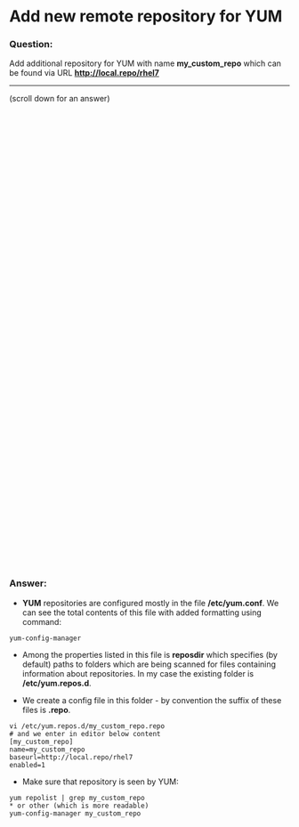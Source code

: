 # Add new remote repository for YUM

### Question:
Add additional repository for YUM with name **my_custom_repo** which can be found via URL **http://local.repo/rhel7**

***
(scroll down for an answer)

<br/><br/><br/><br/><br/><br/><br/><br/><br/><br/><br/><br/><br/><br/><br/><br/><br/><br/><br/><br/><br/><br/><br/><br/>
<br/><br/><br/><br/><br/><br/><br/><br/><br/><br/><br/><br/><br/><br/><br/><br/><br/><br/><br/><br/><br/><br/><br/><br/>

### Answer:

* **YUM** repositories are configured mostly in the file **/etc/yum.conf**. We can see the total contents of this file with
added formatting using command:

```
yum-config-manager
```

* Among the properties listed in this file is **reposdir** which specifies (by default) paths to folders which are being scanned for
 files containing information about repositories. In my case the existing folder is **/etc/yum.repos.d**. 

* We create a config file in this folder - by convention the suffix of these files is **.repo**. 

```
vi /etc/yum.repos.d/my_custom_repo.repo
# and we enter in editor below content
[my_custom_repo]
name=my_custom_repo
baseurl=http://local.repo/rhel7
enabled=1
```

* Make sure that repository is seen by YUM:

```
yum repolist | grep my_custom_repo
* or other (which is more readable)
yum-config-manager my_custom_repo 
```